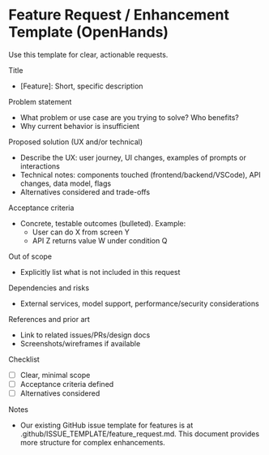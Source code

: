 # Feature Request / Enhancement Template (OpenHands)

Use this template for clear, actionable requests.

Title
- [Feature]: Short, specific description

Problem statement
- What problem or use case are you trying to solve? Who benefits?
- Why current behavior is insufficient

Proposed solution (UX and/or technical)
- Describe the UX: user journey, UI changes, examples of prompts or interactions
- Technical notes: components touched (frontend/backend/VSCode), API changes, data model, flags
- Alternatives considered and trade-offs

Acceptance criteria
- Concrete, testable outcomes (bulleted). Example:
  - User can do X from screen Y
  - API Z returns value W under condition Q

Out of scope
- Explicitly list what is not included in this request

Dependencies and risks
- External services, model support, performance/security considerations

References and prior art
- Link to related issues/PRs/design docs
- Screenshots/wireframes if available

Checklist
- [ ] Clear, minimal scope
- [ ] Acceptance criteria defined
- [ ] Alternatives considered

Notes
- Our existing GitHub issue template for features is at .github/ISSUE_TEMPLATE/feature_request.md. This document provides more structure for complex enhancements.
